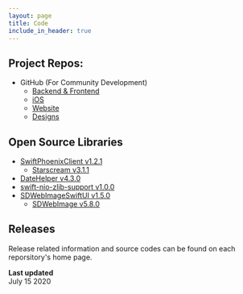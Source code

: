 ```yaml
---
layout: page
title: Code
include_in_header: true
---
```


## Project Repos:
- GitHub (For Community Development)
    - [Backend & Frontend](https://github.com/cothings-app/cothings)
    - [iOS](https://github.com/cothings-app/cothings-ios)
    - [Website](https://github.com/cothings-app/cothings-website)
    - [Designs](https://github.com/cothings-app/cothings-design)

## Open Source Libraries
 - [SwiftPhoenixClient v1.2.1](https://github.com/davidstump/SwiftPhoenixClient)
    - [Starscream v3.1.1](https://github.com/daltoniam/Starscream.git)
 - [DateHelper v4.3.0](https://github.com/melvitax/DateHelper)
 - [swift-nio-zlib-support v1.0.0](https://github.com/apple/swift-nio-zlib-support)
 - [SDWebImageSwiftUI v1.5.0](https://github.com/SDWebImage/SDWebImageSwiftUI)
    - [SDWebImage v5.8.0](https://github.com/SDWebImage/SDWebImage)

## Releases
  Release related information and source codes can be found on each reporsitory's home page.

**Last updated**  
July 15 2020
